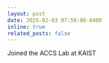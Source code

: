 ```yaml
---
layout: post
date: 2025-02-03 07:59:00-0400
inline: true
related_posts: false
---
```


Joined the ACCS Lab at KAIST
